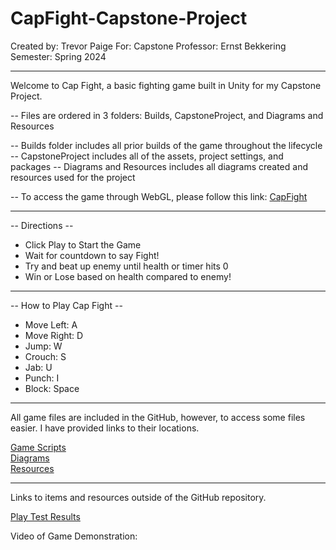 # CapFight-Capstone-Project

Created by: Trevor Paige
For: Capstone
Professor: Ernst Bekkering
Semester: Spring 2024

------------------------------------------------------------------------------------------

Welcome to Cap Fight, a basic fighting game built in Unity for my Capstone Project. 

-- Files are ordered in 3 folders: Builds, CapstoneProject, and Diagrams and Resources

-- Builds folder includes all prior builds of the game throughout the lifecycle
-- CapstoneProject includes all of the assets, project settings, and packages
-- Diagrams and Resources includes all diagrams created and resources used for the project

-- To access the game through WebGL, please follow this link: [CapFight](https://tpaige98.github.io/CapFight-Capstone-Project/)

------------------------------------------------------------------------------------------

-- Directions --
- Click Play to Start the Game
- Wait for countdown to say Fight!
- Try and beat up enemy until health or timer hits 0
- Win or Lose based on health compared to enemy!

------------------------------------------------------------------------------------------

-- How to Play Cap Fight --
- Move Left: A  
- Move Right: D  
- Jump: W  
- Crouch: S  
- Jab: U  
- Punch: I  
- Block: Space

------------------------------------------------------------------------------------------

All game files are included in the GitHub, however, to access some files easier. I have provided links to their locations. 

[Game Scripts](https://github.com/TPaige98/CapFight-Capstone-Project/tree/main/CapstoneProject/Assets/Scripts)  
[Diagrams](https://github.com/TPaige98/CapFight-Capstone-Project/tree/main/Diagrams%20and%20Resources)  
[Resources](https://github.com/TPaige98/CapFight-Capstone-Project/tree/main/Diagrams%20and%20Resources/Resource%20Documentation)  

------------------------------------------------------------------------------------------

Links to items and resources outside of the GitHub repository.

[Play Test Results](https://docs.google.com/spreadsheets/d/143gf62Esxf3qZ5tv517rJKo1JrLtUoWuzrrY7AAwLzk/edit?usp=sharing)

Video of Game Demonstration: 
